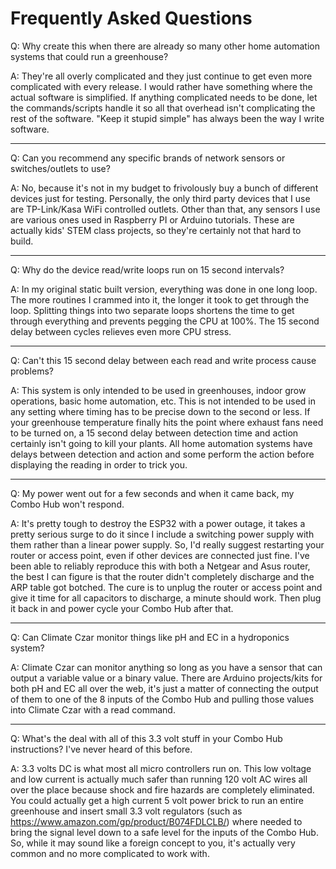 # Frequently Asked Questions

Q: Why create this when there are already so many other home automation systems that could run a greenhouse?

A: They're all overly complicated and they just continue to get even more complicated with every release. I would rather have something where the actual software is simplified. If anything complicated needs to be done, let the commands/scripts handle it so all that overhead isn't complicating the rest of the software. "Keep it stupid simple" has always been the way I write software.
___
Q: Can you recommend any specific brands of network sensors or switches/outlets to use?

A: No, because it's not in my budget to frivolously buy a bunch of different devices just for testing. Personally, the only third party devices that I use are TP-Link/Kasa WiFi controlled outlets. Other than that, any sensors I use are various ones used in Raspberry PI or Arduino tutorials. These are actually kids' STEM class projects, so they're certainly not that hard to build.
___
Q: Why do the device read/write loops run on 15 second intervals?

A: In my original static built version, everything was done in one long loop. The more routines I crammed into it, the longer it took to get through the loop. Splitting things into two separate loops shortens the time to get through everything and prevents pegging the CPU at 100%. The 15 second delay between cycles relieves even more CPU stress.
___
Q: Can't this 15 second delay between each read and write process cause problems?

A: This system is only intended to be used in greenhouses, indoor grow operations, basic home automation, etc. This is not intended to be used in any setting where timing has to be precise down to the second or less. If your greenhouse temperature finally hits the point where exhaust fans need to be turned on, a 15 second delay between detection time and action certainly isn't going to kill your plants. All home automation systems have delays between detection and action and some perform the action before displaying the reading in order to trick you.
___
Q: My power went out for a few seconds and when it came back, my Combo Hub won't respond.

A: It's pretty tough to destroy the ESP32 with a power outage, it takes a pretty serious surge to do it since I include a switching power supply with them rather than a linear power supply. So, I'd really suggest restarting your router or access point, even if other devices are connected just fine. I've been able to reliably reproduce this with both a Netgear and Asus router, the best I can figure is that the router didn't completely discharge and the ARP table got botched. The cure is to unplug the router or access point and give it time for all capacitors to discharge, a minute should work. Then plug it back in and power cycle your Combo Hub after that.
___
Q: Can Climate Czar monitor things like pH and EC in a hydroponics system?

A: Climate Czar can monitor anything so long as you have a sensor that can output a variable value or a binary value. There are Arduino projects/kits for both pH and EC all over the web, it's just a matter of connecting the output of them to one of the 8 inputs of the Combo Hub and pulling those values into Climate Czar with a read command.
___
Q: What's the deal with all of this 3.3 volt stuff in your Combo Hub instructions? I've never heard of this before.

A: 3.3 volts DC is what most all micro controllers run on. This low voltage and low current is actually much safer than running 120 volt AC wires all over the place because shock and fire hazards are completely eliminated. You could actually get a high current 5 volt power brick to run an entire greenhouse and insert small 3.3 volt regulators (such as https://www.amazon.com/gp/product/B074FDLCLB/) where needed to bring the signal level down to a safe level for the inputs of the Combo Hub. So, while it may sound like a foreign concept to you, it's actually very common and no more complicated to work with.
